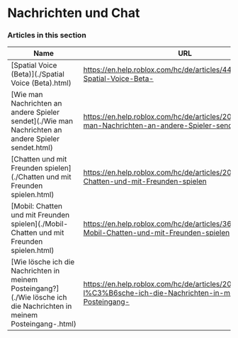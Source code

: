 # Nachrichten und Chat  
### Articles in this section
Name|URL
-|-
[Spatial Voice (Beta)](./Spatial Voice (Beta).html) |https://en.help.roblox.com/hc/de/articles/4405807645972-Spatial-Voice-Beta-
[Wie man Nachrichten an andere Spieler sendet](./Wie man Nachrichten an andere Spieler sendet.html) |https://en.help.roblox.com/hc/de/articles/203313610-Wie-man-Nachrichten-an-andere-Spieler-sendet
[Chatten und mit Freunden spielen](./Chatten und mit Freunden spielen.html) |https://en.help.roblox.com/hc/de/articles/206224956-Chatten-und-mit-Freunden-spielen
[Mobil: Chatten und mit Freunden spielen](./Mobil- Chatten und mit Freunden spielen.html) |https://en.help.roblox.com/hc/de/articles/360000432483-Mobil-Chatten-und-mit-Freunden-spielen
[Wie lösche ich die Nachrichten in meinem Posteingang?](./Wie lösche ich die Nachrichten in meinem Posteingang-.html) |https://en.help.roblox.com/hc/de/articles/203313690-Wie-l%C3%B6sche-ich-die-Nachrichten-in-meinem-Posteingang-